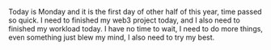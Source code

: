 Today is Monday and it is the first day of other half of this year, time passed so quick. I need to finished my web3 project today, and I also need to finished my workload today. I have no time to wait, I need to do more things, even something just blew my mind, I also need to try my best.
